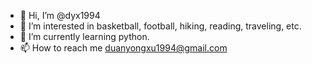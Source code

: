 - 👋 Hi, I’m @dyx1994
- 👀 I’m interested in basketball, football, hiking, reading, traveling, etc.
- 🌱 I’m currently learning python. 
- 📫 How to reach me duanyongxu1994@gmail.com

<!---
dyx1994/dyx1994 is a ✨ special ✨ repository because its `README.md` (this file) appears on your GitHub profile.
You can click the Preview link to take a look at your changes.
--->
